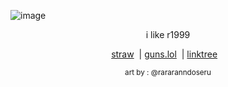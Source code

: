![image](https://github.com/user-attachments/assets/4319be7c-43eb-47ae-bff1-4619ab3396b9)

<p align="center"> i like r1999

<div align="center">

[straw](https://danganyuri.straw.page/)
&nbsp;|
[guns.lol](https://guns.lol/ghostlady)
&nbsp;|
[linktree](https://linktr.ee/ghostlysorrows)
&nbsp;&nbsp;


<p align="center"> <sub> art by : @rararanndoseru
<!--
**apparitional-joice/apparitional-joice** is a ✨ _special_ ✨ repository because its `README.md` (this file) appears on your GitHub profile.

Here are some ideas to get you started:

- 🔭 I’m currently working on ...
- 🌱 I’m currently learning ...
- 👯 I’m looking to collaborate on ...
- 🤔 I’m looking for help with ...
- 💬 Ask me about ...
- 📫 How to reach me: ...
- 😄 Pronouns: ...
- ⚡ Fun fact: ...
-->
